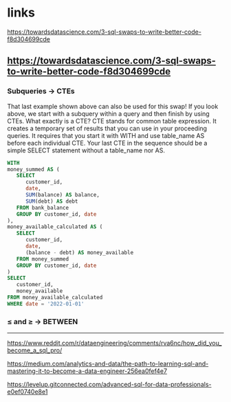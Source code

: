 # links

https://towardsdatascience.com/3-sql-swaps-to-write-better-code-f8d304699cde

## https://towardsdatascience.com/3-sql-swaps-to-write-better-code-f8d304699cde

### Subqueries → CTEs

That last example shown above can also be used for this swap! If you look above, we start with a subquery within a query and then finish by using CTEs.
What exactly is a CTE? CTE stands for common table expression. It creates a temporary set of results that you can use in your proceeding queries. It requires that you start it with WITH and use table_name AS before each individual CTE. Your last CTE in the sequence should be a simple SELECT statement without a table_name nor AS.

````sql
WITH 
money_summed AS (
   SELECT 
      customer_id,
      date,
      SUM(balance) AS balance,
      SUM(debt) AS debt
   FROM bank_balance 
   GROUP BY customer_id, date
),
money_available_calculated AS (
   SELECT 
      customer_id,
      date,
      (balance - debt) AS money_available 
   FROM money_summed 
   GROUP BY customer_id, date
)
SELECT
   customer_id,
   money_available 
FROM money_available_calculated 
WHERE date = '2022-01-01' 

````
### ≤ and ≥ → BETWEEN

-----------------

https://www.reddit.com/r/dataengineering/comments/rva6nc/how_did_you_become_a_sql_pro/

https://medium.com/analytics-and-data/the-path-to-learning-sql-and-mastering-it-to-become-a-data-engineer-256ea0fef4e7

https://levelup.gitconnected.com/advanced-sql-for-data-professionals-e0ef0740e8e1
